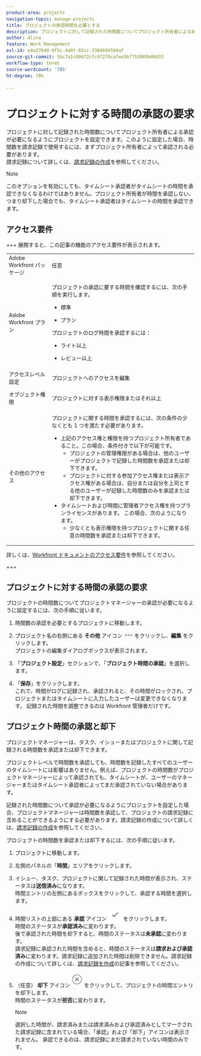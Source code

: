 ```yaml
---
product-area: projects
navigation-topic: manage-projects
title: プロジェクトの承認時間を必要とする
description: プロジェクトに対して記録された時間数についてプロジェクト所有者による承認が必要になるようにプロジェクトを設定できます。このように設定した場合、時間数を請求記録で使用するには、まずプロジェクト所有者によって承認される必要があります。
author: Alina
feature: Work Management
exl-id: e4a27640-9f5c-4a9f-82cc-3384694594af
source-git-commit: 5bc7a1c00b72cfc07270cafee5bf753989b48d33
workflow-type: tm+mt
source-wordcount: '785'
ht-degree: 78%

---
```


# プロジェクトに対する時間の承認の要求

<!--audited: 08/2024-->

プロジェクトに対して記録された時間数についてプロジェクト所有者による承認が必要になるようにプロジェクトを設定できます。このように設定した場合、時間数を請求記録で使用するには、まずプロジェクト所有者によって承認される必要があります。\
請求記録について詳しくは、[請求記録の作成](../../../manage-work/projects/project-finances/create-billing-records.md)を参照してください。

>[!NOTE]
>
>このオプションを有効にしても、タイムシート承認者がタイムシートの時間を承認できなくなるわけではありません。プロジェクト所有者が時間を承認しない、つまり却下した場合でも、タイムシート承認者はタイムシートの時間を承認できます。

## アクセス要件

+++ 展開すると、この記事の機能のアクセス要件が表示されます。 

<table style="table-layout:auto"> 
 <col> 
 <col> 
 <tbody> 
  <tr> 
   <td role="rowheader">Adobe Workfront パッケージ</td> 
   <td> <p>任意</p> </td> 
  </tr> 
  <tr> 
   <td role="rowheader">Adobe Workfront プラン</td> 
   <td> <p>プロジェクトの承認に要する時間を確認するには、次の手順を実行します。</p>
   <ul><li><p>標準</p></li>
   <li><p>プラン</p></li></ul>

<p>プロジェクトのログ時間を承認するには：</p>
   <ul><li><p>ライト以上</p></li>
   <li><p>レビュー以上</p></li>
    </td> 
  </tr> 
  <tr> 
   <td role="rowheader">アクセスレベル設定</td> 
   <td> <p>プロジェクトへのアクセスを編集</p>  </td> 
  </tr> 
  <tr> 
   <td role="rowheader">オブジェクト権限</td> 
   <td> <p>プロジェクトに対する表示権限またはそれ以上</p>
  </tr> 
  <tr> 
   <td role="rowheader">その他のアクセス</td> 
   <td> <p>プロジェクトに関する時間を承認するには、次の条件の少なくとも 1 つを満たす必要があります。</p> 
    <ul> 
     <li>上記のアクセス権と権限を持つプロジェクト所有者であること。この場合、条件付きで以下が可能です。 
      <ul>
       <li>プロジェクトの管理権限がある場合は、他のユーザーがプロジェクトで記録した時間数を承認または却下できます。</li>
       <li> プロジェクトに対する参加アクセス権または表示アクセス権がある場合は、自分または自分を上司とする他のユーザーが記録した時間数のみを承認または却下できます。<br></li>
      </ul></li> 
     <li>タイムシートおよび時間に管理者アクセス権を持つプランライセンスがあります。 この場合、次のようになります。
      <ul>
       <li>少なくとも表示権限を持つプロジェクトに関する任意の時間数を承認または却下できます。 </li>
      </ul></li> 
    </ul> </td> 
  </tr> 
 </tbody> 
</table>

詳しくは、[Workfront ドキュメントのアクセス要件](/help/quicksilver/administration-and-setup/add-users/access-levels-and-object-permissions/access-level-requirements-in-documentation.md)を参照してください。

+++

<!--Old:

<table style="table-layout:auto"> 
 <col> 
 <col> 
 <tbody> 
  <tr> 
   <td role="rowheader">Adobe Workfront plan*</td> 
   <td> <p>Any</p> </td> 
  </tr> 
  <tr> 
   <td role="rowheader">Adobe Workfront license*</td> 
   <td> <p>To require time to be approved on the project:</p>
   <ul><li>New: Standard</li>
   <li>Current: Plan</li></ul>
   
   <p>To approve hours logged on a project:</p>
   <ul><li>New: Light or higher</li>
   <li>Review or higher</li>
    </td> 
  </tr> 
  <tr> 
   <td role="rowheader">Access level configurations*</td> 
   <td> <p>Edit access to Projects or higher</p>  </td> 
  </tr> 
  <tr> 
   <td role="rowheader">Object permissions</td> 
   <td> <p>View permissions to the project or higher</p>
  </tr> 
  <tr> 
   <td role="rowheader">Additional access</td> 
   <td> <p>You must meet at least one of the following conditions to approve time on a project:</p> 
    <ul> 
     <li>You are the Project Owner with the access and permissions specified above. In this case, you can do the following if one of the conditions below exists: 
      <ul>
       <li>If you have Manage permissions on the project, you can approve or reject hours logged on the project by any other user.</li>
       <li> If you have Contribute or View access to the project you will be able to approve or reject only the hours logged by you or any other user that reports you.<br></li>
      </ul></li> 
     <li>You have a Plan license with administrative access to Timesheets &amp; Hours. In this case:
      <ul>
       <li>You can approve or reject any hours on the projects you have at least permissions to View. </li>
      </ul></li> 
    </ul> </td> 
  </tr> 
 </tbody> 
</table>-->

## プロジェクトに対する時間の承認の要求

プロジェクトの時間数についてプロジェクトマネージャーの承認が必要になるように設定するには、次の手順に従います。

1. 時間数の承認を必要とするプロジェクトに移動します。
1. プロジェクト名の右側にある **その他** アイコン ![&#x200B; その他のアイコン &#x200B;](assets/more-icon.png) をクリックし、**編集** をクリックします。\
   プロジェクトの編集ダイアログボックスが表示されます。

1. 「**プロジェクト設定**」セクションで、「**プロジェクト時間の承認**」を選択します。
1. 「**保存**」をクリックします。\
   これで、時間がログに記録され、承認されると、その時間がロックされ、プロジェクトまたはタイムシートに入力したユーザーは変更できなくなります。 記録された時間を調整できるのは Workfront 管理者だけです。

## プロジェクト時間の承認と却下

プロジェクトマネージャーは、タスク、イシューまたはプロジェクトに関して記録される時間数を承認または却下できます。

プロジェクトレベルで時間数を承認しても、時間数を記録したすべてのユーザーのタイムシートには影響はありません。例えば、プロジェクトの時間数がプロジェクトマネージャーによって承認されても、タイムシートが、ユーザーのマネージャーまたはタイムシート承認者によってまだ承認されていない場合があります。

記録された時間数について承認が必要になるようにプロジェクトを設定した場合、プロジェクトマネージャーは時間数を承認して、プロジェクトの請求記録に含めることができるようにする必要があります。請求記録の作成について詳しくは、[請求記録の作成](../../../manage-work/projects/project-finances/create-billing-records.md)を参照してください。

プロジェクトの時間数を承認または却下するには、次の手順に従います。

1. プロジェクトに移動します。
1. 左側のパネルの「**時間**」エリアをクリックします。

1. イシュー、タスク、プロジェクトに関して記録された時間が表示され、ステータスは&#x200B;**送信済み**&#x200B;になります。\
   時間エントリの左側にあるボックスをクリックして、承認する時間を選択します。

1. 時間リストの上部にある **承認** アイコン ![](assets/approve-hours-icon.png) をクリックします。\
   時間のステータスが&#x200B;**承認済み**&#x200B;に変わります。\
   後で承認された時間を却下すると、時間のステータスは&#x200B;**未承認**&#x200B;に変わります。\
   請求記録に承認された時間を含めると、時間のステータスは&#x200B;**請求および承認済み**&#x200B;に変わります。請求記録に追加された時間は削除できません。請求記録の作成について詳しくは、[請求記録を作成](../../../manage-work/projects/project-finances/create-billing-records.md)の記事を参照してください。

1. （任意） **却下** アイコン ![](assets/reject-hours-icon.png) をクリックして、プロジェクトの時間エントリを却下します。\
   時間のステータスが&#x200B;**拒否**&#x200B;に変わります。

   >[!NOTE]
   >
   >   選択した時間が、請求済みまたは請求済みおよび承認済みとしてマークされた請求記録に含まれている場合、「承認」および「却下」アイコンは表示されません。 承認できるのは、請求記録にまだ請求されていない時間のみです。

